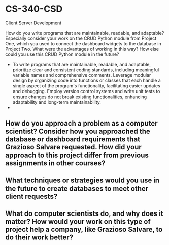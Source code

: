 # CS-340-CSD
Client Server Development


How do you write programs that are maintainable, readable, and adaptable? Especially consider your work on the CRUD Python module from Project One, which you used to connect the dashboard widgets to the database in Project Two. What were the advantages of working in this way? How else could you use this CRUD Python module in the future?
- To write programs that are maintainable, readable, and adaptable, prioritize clear and consistent coding standards, including meaningful variable names and comprehensive comments. Leverage modular design by organizing code into functions or classes that each handle a single aspect of the program's functionality, facilitating easier updates and debugging. Employ version control systems and write unit tests to ensure changes do not break existing functionalities, enhancing adaptability and long-term maintainability.
- 

How do you approach a problem as a computer scientist? Consider how you approached the database or dashboard requirements that Grazioso Salvare requested. How did your approach to this project differ from previous assignments in other courses? 
-

What techniques or strategies would you use in the future to create databases to meet other client requests?
-

What do computer scientists do, and why does it matter? How would your work on this type of project help a company, like Grazioso Salvare, to do their work better?
-
